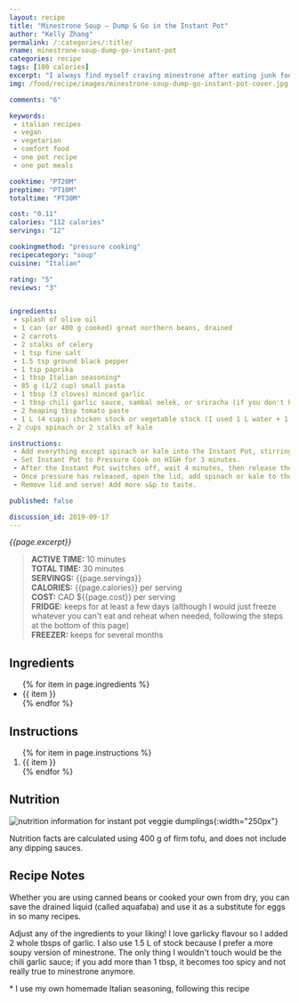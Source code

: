 ```yaml
---
layout: recipe
title: "Minestrone Soup — Dump & Go in the Instant Pot"
author: "Kelly Zhang"
permalink: /:categories/:title/
rname: minestrone-soup-dump-go-instant-pot
categories: recipe
tags: [100 calories]
excerpt: "I always find myself craving minestrone after eating junk food. It's savoury and delicious, but so light and healthy that it feels cleansing. With a pressure cooker, you'll be able to make yourself a bowl of soup in less than half an hour—Instant gratification!"
img: /food/recipe/images/minestrone-soup-dump-go-instant-pot-cover.jpg

comments: "6"

keywords:
 - italian recipes
 - vegan
 - vegetarian
 - comfort food
 - one pot recipe
 - one pot meals

cooktime: "PT20M"
preptime: "PT10M"
totaltime: "PT30M"

cost: "0.11"
calories: "112 calories"
servings: "12"

cookingmethod: "pressure cooking"
recipecategory: "soup"
cuisine: "Italian"

rating: "5"
reviews: "3"


ingredients:
 - splash of olive oil
 - 1 can (or 400 g cooked) great northern beans, drained
 - 2 carrots
 - 2 stalks of celery
 - 1 tsp fine salt
 - 1.5 tsp ground black pepper
 - 1 tsp paprika
 - 1 tbsp Italian seasoning*
 - 85 g (1/2 cup) small pasta
 - 1 tbsp (3 cloves) minced garlic
 - 1 tbsp chili garlic sauce, sambal oelek, or sriracha (if you don't have any of these, use 1/2 tsp red pepper flakes)
 - 2 heaping tbsp tomato paste
 - 1 L (4 cups) chicken stock or vegetable stock (I used 1 L water + 1 rounded tsp vegetable bouillon powder)
- 2 cups spinach or 2 stalks of kale

instructions:
 - Add everything except spinach or kale into the Instant Pot, stirring to mix well.
 - Set Instant Pot to Pressure Cook on HIGH for 3 minutes.
 - After the Instant Pot switches off, wait 4 minutes, then release the pressure manually. Meanwhile, chop spinach or kale into small bite-sized pieces.
 - Once pressure has released, open the lid, add spinach or kale to the Instant Pot, then immediately close lid again for 5 more minutes.
 - Remove lid and serve! Add more s&p to taste.

published: false

discussion_id: 2019-09-17
---
```



*{{page.excerpt}}*

> **ACTIVE TIME:** 10 minutes  
> **TOTAL TIME:** 30 minutes  
> **SERVINGS:** {{page.servings}}  
> **CALORIES:** {{page.calories}} per serving  
> **COST:** CAD ${{page.cost}} per serving  
> **FRIDGE:** keeps for at least a few days (although I would just freeze whatever you can't eat and reheat when needed, following the steps at the bottom of this page)  
> **FREEZER:** keeps for several months

## Ingredients

<ul>
  {% for item in page.ingredients %}
    <li>{{ item }}</li>
  {% endfor %}
</ul>

## Instructions

<ol>
  {% for item in page.instructions %}
    <li>{{ item }}</li>
  {% endfor %}
</ol>

## Nutrition

![nutrition information for instant pot veggie dumplings](/food/recipe/images/instant-pot-veggie-dumplings-nutrition.jpg){:width="250px"}

Nutrition facts are calculated using 400 g of firm tofu, and does not include any dipping sauces.

## Recipe Notes

Whether you are using canned beans or cooked your own from dry, you can save the drained liquid (called aquafaba) and use it as a substitute for eggs in so many recipes.

Adjust any of the ingredients to your liking! I love garlicky flavour so I added 2 whole tbsps of garlic. I also use 1.5 L of stock because I prefer a more soupy version of minestrone. The only thing I wouldn't touch would be the chili garlic sauce; if you add more than 1 tbsp, it becomes too spicy and not really true to minestrone anymore.

\* I use my own homemade Italian seasoning, following this recipe
